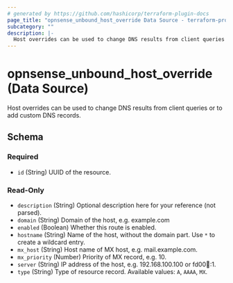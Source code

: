 ```yaml
---
# generated by https://github.com/hashicorp/terraform-plugin-docs
page_title: "opnsense_unbound_host_override Data Source - terraform-provider-opnsense"
subcategory: ""
description: |-
  Host overrides can be used to change DNS results from client queries or to add custom DNS records.
---
```


# opnsense_unbound_host_override (Data Source)

Host overrides can be used to change DNS results from client queries or to add custom DNS records.



<!-- schema generated by tfplugindocs -->
## Schema

### Required

- `id` (String) UUID of the resource.

### Read-Only

- `description` (String) Optional description here for your reference (not parsed).
- `domain` (String) Domain of the host, e.g. example.com
- `enabled` (Boolean) Whether this route is enabled.
- `hostname` (String) Name of the host, without the domain part. Use `*` to create a wildcard entry.
- `mx_host` (String) Host name of MX host, e.g. mail.example.com.
- `mx_priority` (Number) Priority of MX record, e.g. 10.
- `server` (String) IP address of the host, e.g. 192.168.100.100 or fd00:abcd::1.
- `type` (String) Type of resource record. Available values: `A`, `AAAA`, `MX`.


